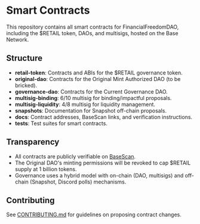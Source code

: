 # Smart Contracts
This repository contains all smart contracts for FinancialFreedomDAO, including the $RETAIL token, DAOs, and multisigs, hosted on the Base Network.

## Structure
- **retail-token**: Contracts and ABIs for the $RETAIL governance token.
- **original-dao**: Contracts for the Original Mint Authorized DAO (to be bricked).
- **governance-dao**: Contracts for the Current Governance DAO.
- **multisig-binding**: 6/10 multisig for binding/impactful proposals.
- **multisig-liquidity**: 4/8 multisig for liquidity management.
- **snapshots**: Documentation for Snapshot off-chain proposals.
- **docs**: Contract addresses, BaseScan links, and verification instructions.
- **tests**: Test suites for smart contracts.

## Transparency
- All contracts are publicly verifiable on [BaseScan](https://basescan.org/).
- The Original DAO's minting permissions will be revoked to cap $RETAIL supply at 1 billion tokens.
- Governance uses a hybrid model with on-chain (DAO, multisigs) and off-chain (Snapshot, Discord polls) mechanisms.

## Contributing
See [CONTRIBUTING.md](CONTRIBUTING.md) for guidelines on proposing contract changes.
